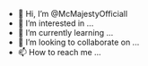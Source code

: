 - 👋 Hi, I’m @McMajestyOfficiall
- 👀 I’m interested in ...
- 🌱 I’m currently learning ...
- 💞️ I’m looking to collaborate on ...
- 📫 How to reach me ...

<!---
McMajestyOfficiall/McMajestyOfficiall is a ✨ special ✨ repository because its `README.md` (this file) appears on your GitHub profile.
You can click the Preview link to take a look at your changes.
--->
